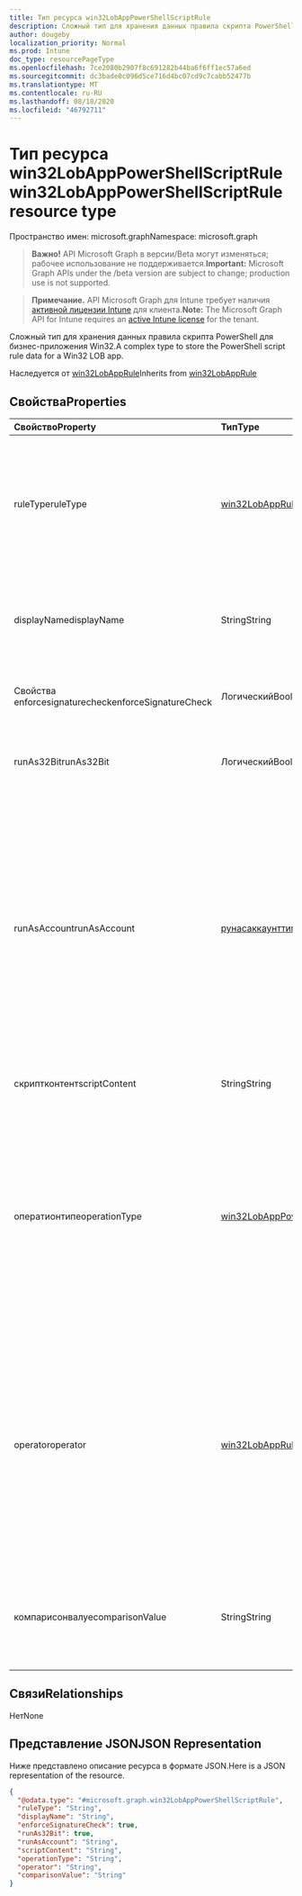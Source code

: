 ```yaml
---
title: Тип ресурса win32LobAppPowerShellScriptRule
description: Сложный тип для хранения данных правила скрипта PowerShell для бизнес-приложения Win32.
author: dougeby
localization_priority: Normal
ms.prod: Intune
doc_type: resourcePageType
ms.openlocfilehash: 7ce2080b2907f8c691282b44ba6f6ff1ec57a6ed
ms.sourcegitcommit: dc3bade0c096d5ce716d4bc07cd9c7cabb52477b
ms.translationtype: MT
ms.contentlocale: ru-RU
ms.lasthandoff: 08/18/2020
ms.locfileid: "46792711"
---
```

# <a name="win32lobapppowershellscriptrule-resource-type"></a><span data-ttu-id="8fa88-103">Тип ресурса win32LobAppPowerShellScriptRule</span><span class="sxs-lookup"><span data-stu-id="8fa88-103">win32LobAppPowerShellScriptRule resource type</span></span>

<span data-ttu-id="8fa88-104">Пространство имен: microsoft.graph</span><span class="sxs-lookup"><span data-stu-id="8fa88-104">Namespace: microsoft.graph</span></span>

> <span data-ttu-id="8fa88-105">**Важно!** API Microsoft Graph в версии/Beta могут изменяться; рабочее использование не поддерживается.</span><span class="sxs-lookup"><span data-stu-id="8fa88-105">**Important:** Microsoft Graph APIs under the /beta version are subject to change; production use is not supported.</span></span>

> <span data-ttu-id="8fa88-106">**Примечание.** API Microsoft Graph для Intune требует наличия [активной лицензии Intune](https://go.microsoft.com/fwlink/?linkid=839381) для клиента.</span><span class="sxs-lookup"><span data-stu-id="8fa88-106">**Note:** The Microsoft Graph API for Intune requires an [active Intune license](https://go.microsoft.com/fwlink/?linkid=839381) for the tenant.</span></span>

<span data-ttu-id="8fa88-107">Сложный тип для хранения данных правила скрипта PowerShell для бизнес-приложения Win32.</span><span class="sxs-lookup"><span data-stu-id="8fa88-107">A complex type to store the PowerShell script rule data for a Win32 LOB app.</span></span>


<span data-ttu-id="8fa88-108">Наследуется от [win32LobAppRule](../resources/intune-apps-win32lobapprule.md)</span><span class="sxs-lookup"><span data-stu-id="8fa88-108">Inherits from [win32LobAppRule](../resources/intune-apps-win32lobapprule.md)</span></span>

## <a name="properties"></a><span data-ttu-id="8fa88-109">Свойства</span><span class="sxs-lookup"><span data-stu-id="8fa88-109">Properties</span></span>
|<span data-ttu-id="8fa88-110">Свойство</span><span class="sxs-lookup"><span data-stu-id="8fa88-110">Property</span></span>|<span data-ttu-id="8fa88-111">Тип</span><span class="sxs-lookup"><span data-stu-id="8fa88-111">Type</span></span>|<span data-ttu-id="8fa88-112">Описание</span><span class="sxs-lookup"><span data-stu-id="8fa88-112">Description</span></span>|
|:---|:---|:---|
|<span data-ttu-id="8fa88-113">ruleType</span><span class="sxs-lookup"><span data-stu-id="8fa88-113">ruleType</span></span>|[<span data-ttu-id="8fa88-114">win32LobAppRuleType</span><span class="sxs-lookup"><span data-stu-id="8fa88-114">win32LobAppRuleType</span></span>](../resources/intune-apps-win32lobappruletype.md)|<span data-ttu-id="8fa88-115">Тип правила, указывающий назначение правила.</span><span class="sxs-lookup"><span data-stu-id="8fa88-115">The rule type indicating the purpose of the rule.</span></span> <span data-ttu-id="8fa88-116">Наследуется от [win32LobAppRule](../resources/intune-apps-win32lobapprule.md).</span><span class="sxs-lookup"><span data-stu-id="8fa88-116">Inherited from [win32LobAppRule](../resources/intune-apps-win32lobapprule.md).</span></span> <span data-ttu-id="8fa88-117">Возможные значения: `detection`, `requirement`.</span><span class="sxs-lookup"><span data-stu-id="8fa88-117">Possible values are: `detection`, `requirement`.</span></span>|
|<span data-ttu-id="8fa88-118">displayName</span><span class="sxs-lookup"><span data-stu-id="8fa88-118">displayName</span></span>|<span data-ttu-id="8fa88-119">String</span><span class="sxs-lookup"><span data-stu-id="8fa88-119">String</span></span>|<span data-ttu-id="8fa88-120">Отображаемое имя правила.</span><span class="sxs-lookup"><span data-stu-id="8fa88-120">The display name for the rule.</span></span> <span data-ttu-id="8fa88-121">Не указывайте это значение, если правило используется для обнаружения.</span><span class="sxs-lookup"><span data-stu-id="8fa88-121">Do not specify this value if the rule is used for detection.</span></span>|
|<span data-ttu-id="8fa88-122">Свойства enforcesignaturecheck</span><span class="sxs-lookup"><span data-stu-id="8fa88-122">enforceSignatureCheck</span></span>|<span data-ttu-id="8fa88-123">Логический</span><span class="sxs-lookup"><span data-stu-id="8fa88-123">Boolean</span></span>|<span data-ttu-id="8fa88-124">Значение, указывающее, применяется ли проверка подписи.</span><span class="sxs-lookup"><span data-stu-id="8fa88-124">A value indicating whether a signature check is enforced.</span></span>|
|<span data-ttu-id="8fa88-125">runAs32Bit</span><span class="sxs-lookup"><span data-stu-id="8fa88-125">runAs32Bit</span></span>|<span data-ttu-id="8fa88-126">Логический</span><span class="sxs-lookup"><span data-stu-id="8fa88-126">Boolean</span></span>|<span data-ttu-id="8fa88-127">Значение, указывающее, должен ли скрипт выполняться как 32 бит.</span><span class="sxs-lookup"><span data-stu-id="8fa88-127">A value indicating whether the script should run as 32-bit.</span></span>|
|<span data-ttu-id="8fa88-128">runAsAccount</span><span class="sxs-lookup"><span data-stu-id="8fa88-128">runAsAccount</span></span>|[<span data-ttu-id="8fa88-129">рунасаккаунттипе</span><span class="sxs-lookup"><span data-stu-id="8fa88-129">runAsAccountType</span></span>](../resources/intune-shared-runasaccounttype.md)|<span data-ttu-id="8fa88-130">Контекст выполнения скрипта.</span><span class="sxs-lookup"><span data-stu-id="8fa88-130">The execution context of the script.</span></span> <span data-ttu-id="8fa88-131">Не указывайте это значение, если правило используется для обнаружения.</span><span class="sxs-lookup"><span data-stu-id="8fa88-131">Do not specify this value if the rule is used for detection.</span></span> <span data-ttu-id="8fa88-132">Правила определения скрипта будут выполняться в том же контексте, что и связанный контекст установки приложения.</span><span class="sxs-lookup"><span data-stu-id="8fa88-132">Script detection rules will run in the same context as the associated app install context.</span></span> <span data-ttu-id="8fa88-133">Возможные значения: `system`, `user`.</span><span class="sxs-lookup"><span data-stu-id="8fa88-133">Possible values are: `system`, `user`.</span></span>|
|<span data-ttu-id="8fa88-134">скриптконтент</span><span class="sxs-lookup"><span data-stu-id="8fa88-134">scriptContent</span></span>|<span data-ttu-id="8fa88-135">String</span><span class="sxs-lookup"><span data-stu-id="8fa88-135">String</span></span>|<span data-ttu-id="8fa88-136">Содержимое скрипта в кодировке Base64.</span><span class="sxs-lookup"><span data-stu-id="8fa88-136">The base64-encoded script content.</span></span>|
|<span data-ttu-id="8fa88-137">оператионтипе</span><span class="sxs-lookup"><span data-stu-id="8fa88-137">operationType</span></span>|[<span data-ttu-id="8fa88-138">win32LobAppPowerShellScriptRuleOperationType</span><span class="sxs-lookup"><span data-stu-id="8fa88-138">win32LobAppPowerShellScriptRuleOperationType</span></span>](../resources/intune-apps-win32lobapppowershellscriptruleoperationtype.md)|<span data-ttu-id="8fa88-139">Тип операции сравнения выходных данных скрипта.</span><span class="sxs-lookup"><span data-stu-id="8fa88-139">The script output comparison operation type.</span></span> <span data-ttu-id="8fa88-140">Используйте NotConfigured (значение по умолчанию), если правило используется для обнаружения.</span><span class="sxs-lookup"><span data-stu-id="8fa88-140">Use NotConfigured (the default value) if the rule is used for detection.</span></span> <span data-ttu-id="8fa88-141">Возможные значения: `notConfigured`, `string`, `dateTime`, `integer`, `float`, `version`, `boolean`.</span><span class="sxs-lookup"><span data-stu-id="8fa88-141">Possible values are: `notConfigured`, `string`, `dateTime`, `integer`, `float`, `version`, `boolean`.</span></span>|
|<span data-ttu-id="8fa88-142">operator</span><span class="sxs-lookup"><span data-stu-id="8fa88-142">operator</span></span>|[<span data-ttu-id="8fa88-143">win32LobAppRuleOperator</span><span class="sxs-lookup"><span data-stu-id="8fa88-143">win32LobAppRuleOperator</span></span>](../resources/intune-apps-win32lobappruleoperator.md)|<span data-ttu-id="8fa88-144">Оператор вывода скрипта.</span><span class="sxs-lookup"><span data-stu-id="8fa88-144">The script output operator.</span></span> <span data-ttu-id="8fa88-145">Используйте NotConfigured (значение по умолчанию), если правило используется для обнаружения.</span><span class="sxs-lookup"><span data-stu-id="8fa88-145">Use NotConfigured (the default value) if the rule is used for detection.</span></span> <span data-ttu-id="8fa88-146">Возможные значения: `notConfigured`, `equal`, `notEqual`, `greaterThan`, `greaterThanOrEqual`, `lessThan`, `lessThanOrEqual`.</span><span class="sxs-lookup"><span data-stu-id="8fa88-146">Possible values are: `notConfigured`, `equal`, `notEqual`, `greaterThan`, `greaterThanOrEqual`, `lessThan`, `lessThanOrEqual`.</span></span>|
|<span data-ttu-id="8fa88-147">компарисонвалуе</span><span class="sxs-lookup"><span data-stu-id="8fa88-147">comparisonValue</span></span>|<span data-ttu-id="8fa88-148">String</span><span class="sxs-lookup"><span data-stu-id="8fa88-148">String</span></span>|<span data-ttu-id="8fa88-149">Значение для сравнения вывода скрипта.</span><span class="sxs-lookup"><span data-stu-id="8fa88-149">The script output comparison value.</span></span> <span data-ttu-id="8fa88-150">Не указывайте значение, если правило используется для обнаружения.</span><span class="sxs-lookup"><span data-stu-id="8fa88-150">Do not specify a value if the rule is used for detection.</span></span>|

## <a name="relationships"></a><span data-ttu-id="8fa88-151">Связи</span><span class="sxs-lookup"><span data-stu-id="8fa88-151">Relationships</span></span>
<span data-ttu-id="8fa88-152">Нет</span><span class="sxs-lookup"><span data-stu-id="8fa88-152">None</span></span>

## <a name="json-representation"></a><span data-ttu-id="8fa88-153">Представление JSON</span><span class="sxs-lookup"><span data-stu-id="8fa88-153">JSON Representation</span></span>
<span data-ttu-id="8fa88-154">Ниже представлено описание ресурса в формате JSON.</span><span class="sxs-lookup"><span data-stu-id="8fa88-154">Here is a JSON representation of the resource.</span></span>
<!-- {
  "blockType": "resource",
  "@odata.type": "microsoft.graph.win32LobAppPowerShellScriptRule"
}
-->
``` json
{
  "@odata.type": "#microsoft.graph.win32LobAppPowerShellScriptRule",
  "ruleType": "String",
  "displayName": "String",
  "enforceSignatureCheck": true,
  "runAs32Bit": true,
  "runAsAccount": "String",
  "scriptContent": "String",
  "operationType": "String",
  "operator": "String",
  "comparisonValue": "String"
}
```



